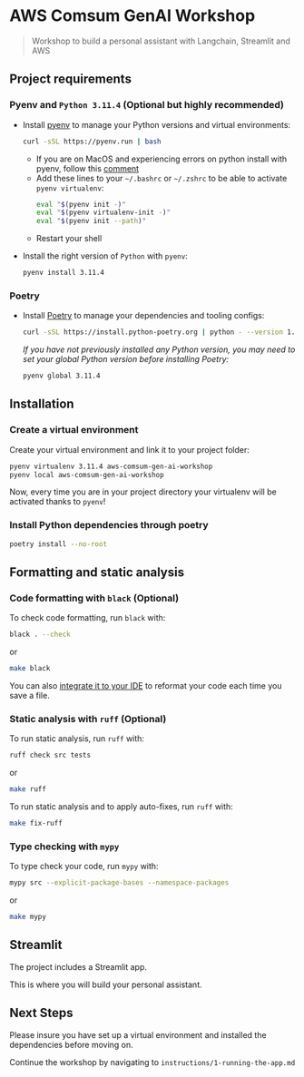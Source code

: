 # AWS Comsum GenAI Workshop

> Workshop to build a personal assistant with Langchain, Streamlit and AWS

## Project requirements

### Pyenv and `Python 3.11.4` (Optional but highly recommended)

- Install [pyenv](https://github.com/pyenv/pyenv) to manage your Python versions and virtual environments:

  ```bash
  curl -sSL https://pyenv.run | bash
  ```

  - If you are on MacOS and experiencing errors on python install with pyenv, follow this [comment](https://github.com/pyenv/pyenv/issues/1740#issuecomment-738749988)
  - Add these lines to your `~/.bashrc` or `~/.zshrc` to be able to activate `pyenv virtualenv`:
    ```bash
    eval "$(pyenv init -)"
    eval "$(pyenv virtualenv-init -)"
    eval "$(pyenv init --path)"
    ```
  - Restart your shell

- Install the right version of `Python` with `pyenv`:
  ```bash
  pyenv install 3.11.4
  ```

### Poetry

- Install [Poetry](https://python-poetry.org) to manage your dependencies and tooling configs:
  ```bash
  curl -sSL https://install.python-poetry.org | python - --version 1.5.1
  ```
  _If you have not previously installed any Python version, you may need to set your global Python version before installing Poetry:_
  ```bash
  pyenv global 3.11.4
  ```

## Installation

### Create a virtual environment

Create your virtual environment and link it to your project folder:

```bash
pyenv virtualenv 3.11.4 aws-comsum-gen-ai-workshop
pyenv local aws-comsum-gen-ai-workshop
```

Now, every time you are in your project directory your virtualenv will be activated thanks to `pyenv`!

### Install Python dependencies through poetry

```bash
poetry install --no-root
```

## Formatting and static analysis

### Code formatting with `black` (Optional)

To check code formatting, run `black` with:

```bash
black . --check
```

or

```bash
make black
```

You can also [integrate it to your IDE](https://black.readthedocs.io/en/stable/integrations/editors.html) to reformat
your code each time you save a file.

### Static analysis with `ruff` (Optional)

To run static analysis, run `ruff` with:

```bash
ruff check src tests
```

or

```bash
make ruff
```

To run static analysis and to apply auto-fixes, run `ruff` with:

```bash
make fix-ruff
```

### Type checking with `mypy`

To type check your code, run `mypy` with:

```bash
mypy src --explicit-package-bases --namespace-packages
```

or

```bash
make mypy
```

## Streamlit

The project includes a Streamlit app.

This is where you will build your personal assistant.

## Next Steps

Please insure you have set up a virtual environment and installed the dependencies before moving on.

Continue the workshop by navigating to `instructions/1-running-the-app.md`

